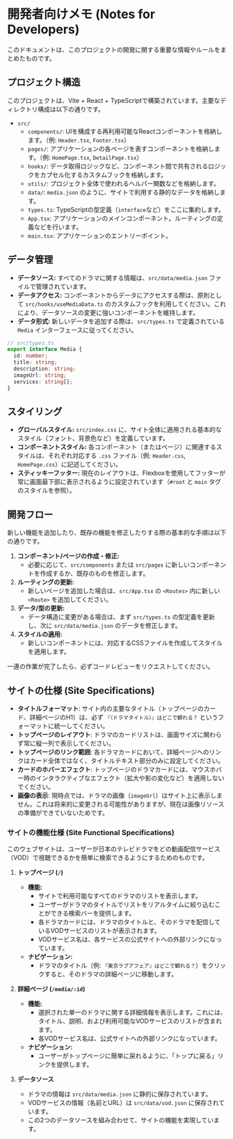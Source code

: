 # 開発者向けメモ (Notes for Developers)

このドキュメントは、このプロジェクトの開発に関する重要な情報やルールをまとめたものです。

## プロジェクト構造

このプロジェクトは、Vite + React + TypeScriptで構築されています。主要なディレクトリ構成は以下の通りです。

- `src/`
  - `components/`: UIを構成する再利用可能なReactコンポーネントを格納します。（例: `Header.tsx`, `Footer.tsx`）
  - `pages/`: アプリケーションの各ページを表すコンポーネントを格納します。（例: `HomePage.tsx`, `DetailPage.tsx`）
  - `hooks/`: データ取得ロジックなど、コンポーネント間で共有されるロジックをカプセル化するカスタムフックを格納します。
  - `utils/`: プロジェクト全体で使われるヘルパー関数などを格納します。
  - `data/`: `media.json` のように、サイトで利用する静的なデータを格納します。
  - `types.ts`: TypeScriptの型定義（`interface`など）をここに集約します。
  - `App.tsx`: アプリケーションのメインコンポーネント。ルーティングの定義などを行います。
  - `main.tsx`: アプリケーションのエントリーポイント。

## データ管理

- **データソース:** すべてのドラマに関する情報は、`src/data/media.json` ファイルで管理されています。
- **データアクセス:** コンポーネントからデータにアクセスする際は、原則として `src/hooks/useMediaData.ts` のカスタムフックを利用してください。これにより、データソースの変更に強いコンポーネントを維持します。
- **データ形式:** 新しいデータを追加する際は、`src/types.ts` で定義されている `Media` インターフェースに従ってください。

```typescript
// src/types.ts
export interface Media {
  id: number;
  title: string;
  description: string;
  imageUrl: string;
  services: string[];
}
```

## スタイリング

- **グローバルスタイル:** `src/index.css` に、サイト全体に適用される基本的なスタイル（フォント、背景色など）を定義しています。
- **コンポーネントスタイル:** 各コンポーネント（またはページ）に関連するスタイルは、それぞれ対応する `.css` ファイル（例: `Header.css`, `HomePage.css`）に記述してください。
- **スティッキーフッター:** 現在のレイアウトは、Flexboxを使用してフッターが常に画面最下部に表示されるように設定されています（`#root` と `main` タグのスタイルを参照）。

## 開発フロー

新しい機能を追加したり、既存の機能を修正したりする際の基本的な手順は以下の通りです。

1.  **コンポーネント/ページの作成・修正:**
    - 必要に応じて、`src/components` または `src/pages` に新しいコンポーネントを作成するか、既存のものを修正します。
2.  **ルーティングの更新:**
    - 新しいページを追加した場合は、`src/App.tsx` の `<Routes>` 内に新しい `<Route>` を追加してください。
3.  **データ/型の更新:**
    - データ構造に変更がある場合は、まず `src/types.ts` の型定義を更新し、次に `src/data/media.json` のデータを修正します。
4.  **スタイルの適用:**
    - 新しいコンポーネントには、対応するCSSファイルを作成してスタイルを適用します。

一連の作業が完了したら、必ずコードレビューをリクエストしてください。

## サイトの仕様 (Site Specifications)

- **タイトルフォーマット**: サイト内の主要なタイトル（トップページのカード、詳細ページのH1）は、必ず `『（ドラマタイトル）』はどこで観れる？` というフォーマットに統一してください。
- **トップページのレイアウト**: ドラマのカードリストは、画面サイズに関わらず常に縦一列で表示してください。
- **トップページのリンク範囲**: 各ドラマカードにおいて、詳細ページへのリンクはカード全体ではなく、タイトルテキスト部分のみに設定してください。
- **カードのホバーエフェクト**: トップページのドラマカードには、マウスホバー時のインタラクティブなエフェクト（拡大や影の変化など）を適用しないでください。
- **画像の表示**: 現時点では、ドラマの画像（`imageUrl`）はサイト上に表示しません。これは将来的に変更される可能性がありますが、現在は画像リソースの準備ができていないためです。

### サイトの機能仕様 (Site Functional Specifications)

このウェブサイトは、ユーザーが日本のテレビドラマをどの動画配信サービス（VOD）で視聴できるかを簡単に検索できるようにするためのものです。

1.  **トップページ (`/`)**
    *   **機能:**
        *   サイトで利用可能なすべてのドラマのリストを表示します。
        *   ユーザーがドラマのタイトルでリストをリアルタイムに絞り込むことができる検索バーを提供します。
        *   各ドラマカードには、ドラマのタイトルと、そのドラマを配信しているVODサービスのリストが表示されます。
        *   VODサービス名は、各サービスの公式サイトへの外部リンクになっています。
    *   **ナビゲーション:**
        *   ドラマのタイトル（例: `『東京ラブアフェア』はどこで観れる？`）をクリックすると、そのドラマの詳細ページに移動します。

2.  **詳細ページ (`/media/:id`)**
    *   **機能:**
        *   選択された単一のドラマに関する詳細情報を表示します。これには、タイトル、説明、および利用可能なVODサービスのリストが含まれます。
        *   各VODサービス名は、公式サイトへの外部リンクになっています。
    *   **ナビゲーション:**
        *   ユーザーがトップページに簡単に戻れるように、「トップに戻る」リンクを提供します。

3.  **データソース**
    *   ドラマの情報は `src/data/media.json` に静的に保存されています。
    *   VODサービスの情報（名前とURL）は `src/data/vod.json` に保存されています。
    *   この2つのデータソースを組み合わせて、サイトの機能を実現しています。
